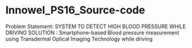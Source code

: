 # Innowel_PS16_Source-code
Problem Statement: SYSTEM TO DETECT HIGH BLOOD PRESSURE WHILE DRIVING 
SOLUTION : Smartphone-based Blood pressure measurement using Transdermal Optical Imaging Technology while driving
